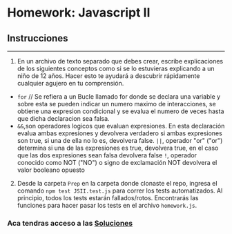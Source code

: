 # Homework: Javascript II

## Instrucciones
---
1. En un archivo de texto separado que debes crear, escribe explicaciones de los siguientes conceptos como si se lo estuvieras explicando a un niño de 12 años. Hacer esto te ayudará a descubrir rápidamente cualquier agujero en tu comprensión.

* `for`
// Se refiera a un Bucle llamado for donde se declara una variable y sobre esta se pueden indicar un numero maximo de interacciones, se obtiene una expresion condicional y se evalua el numero de veces hasta que dicha declaracion sea falsa. 
* `&&`,son operadores logicos que evaluan expresiones. En esta declaración evalua ambas expresiones y devolvera verdadero si ambas expresiones son true, si una de ella no lo es, devolvera false.
 `||`, operador "or" ("or") determina si una de las expresiones es true, devolvera true, en el caso que las dos expresiones sean falsa devolvera false
 `!`, operador conocido como NOT ("NO") o signo de exclamación NOT devolvera el valor booleano opuesto



2. Desde la carpeta `Prep` en la carpeta donde clonaste el repo, ingresa el comando `npm test JSII.test.js` para correr los tests automatizados. Al principio, todos los tests estarán fallados/rotos. Encontrarás las funciones para hacer pasar los tests en el archivo `homework.js`.

### Aca tendras acceso a las [Soluciones](https://github.com/atralice/Curso.Prep.Henry/blob/solution/03-JS-II/homework/homework.js)